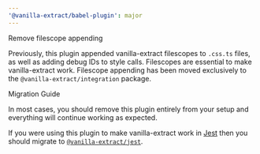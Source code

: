 ```yaml
---
'@vanilla-extract/babel-plugin': major
---
```


Remove filescope appending

Previously, this plugin appended vanilla-extract filescopes to `.css.ts` files, as well as adding debug IDs to style calls. Filescopes are essential to make vanilla-extract work. Filescope appending has been moved exclusively to the `@vanilla-extract/integration` package.

Migration Guide

In most cases, you should remove this plugin entirely from your setup and everything will continue working as expected. 

If you were using this plugin to make vanilla-extract work in [Jest](https://jestjs.io/) then you should migrate to [`@vanilla-extract/jest`](https://vanilla-extract.style/documentation/test-environments/).